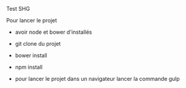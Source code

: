 Test SHG

Pour lancer le projet 

- avoir node et bower d'installés

- git clone du projet 

- bower install
- npm install

- pour lancer le projet dans un navigateur lancer la commande gulp